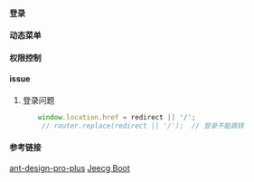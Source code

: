 #### 登录


#### 动态菜单


#### 权限控制



#### issue
1. 登录问题
```javascript
       window.location.href = redirect || '/';
        // router.replace(redirect || '/');  // 登录不能跳转
```




#### 参考链接
[ant-design-pro-plus](https://github.com/zpr1g/ant-design-pro-plus/tree/v2)
[Jeecg Boot](http://boot.jeecg.com/user/login?redirect=%2Fisystem%2FnewPermissionList)
